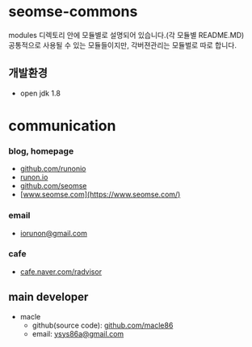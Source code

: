 # seomse-commons
modules 디렉토리 안에 모듈별로 설명되어 있습니다.(각 모듈별 README.MD)
<br>
공통적으로 사용될 수 있는 모듈들이지만, 각버젼관리는 모듈벌로 따로 합니다.

## 개발환경
- open jdk 1.8

# communication
### blog, homepage
- [github.com/runonio](https://github.com/runonio)
- [runon.io](https://runon.io)
- [github.com/seomse](https://github.com/seomse)
- [www.seomse.com](https://www.seomse.com/)


### email
- iorunon@gmail.com

### cafe
- [cafe.naver.com/radvisor](https://cafe.naver.com/radvisor)


## main developer
- macle
  - github(source code): [github.com/macle86](https://github.com/macle86)
  - email: ysys86a@gmail.com
